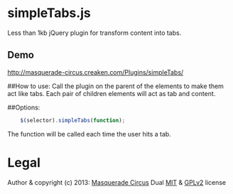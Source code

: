 simpleTabs.js
=================

Less than 1kb jQuery plugin for transform content into tabs.

## Demo
http://masquerade-circus.creaken.com/Plugins/simpleTabs/

##How to use:
Call the plugin on the parent of the elements to make them act like tabs. 
Each pair of children elements will act as tab and content.
				
##Options:
```javascript
	$(selector).simpleTabs(function);
```
The function will be called each time the user hits a tab.


# Legal
Author & copyright (c) 2013: [Masquerade Circus](http://masquerade-circus.creaken.com)
Dual [MIT](http://opensource.org/licenses/MIT) & [GPLv2](http://opensource.org/licenses/GPL-2.0) license